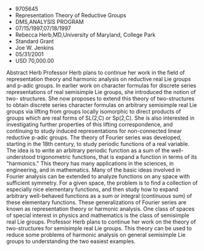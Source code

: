 
* 9705645
* Representation Theory of Reductive Groups
* DMS,ANALYSIS PROGRAM
* 07/15/1997,07/18/1997
* Rebecca Herb,MD,University of Maryland, College Park
* Standard Grant
* Joe W. Jenkins
* 05/31/2001
* USD 70,000.00

Abstract Herb Professor Herb plans to continue her work in the field of
representation theory and harmonic analysis on reductive real Lie groups and
p-adic groups. In earlier work on character formulas for discrete series
representations of real semisimple Lie groups, she introduced the notion of two-
structures. She now proposes to extend this theory of two-structures to obtain
discrete series character formulas on arbitrary semisimple real Lie groups via
lifting from groups locally isomorphic to direct products of groups which are
real forms of SL(2,C) or Sp(2,C). She is also interested in investigating
further properties of this lifting correspondence, and continuing to study
induced representations for non-connected linear reductive p-adic groups. The
theory of Fourier series was developed, starting in the 18th century, to study
periodic functions of a real variable. The idea is to write an arbitrary
periodic function as a sum of the well-understood trigonometric functions, that
is expand a function in terms of its "harmonics." This theory has many
applications in the sciences, in engineering, and in mathematics. Many of the
basic ideas involved in Fourier analysis can be extended to analyze functions on
any space with sufficient symmetry. For a given space, the problem is to find a
collection of especially nice elementary functions, and then study how to expand
arbitrary well-behaved functions as a sum or integral (continuous sum) of these
elementary functions. These generalizations of Fourier series are known as
representation theory or harmonic analysis. One class of spaces of special
interest in physics and mathematics is the class of semisimple real Lie groups.
Professor Herb plans to continue her work on the theory of two-structures for
semisimple real Lie groups. This theory can be used to reduce some problems of
harmonic analysis on general semisimple Lie groups to understanding the two
easiest examples.
